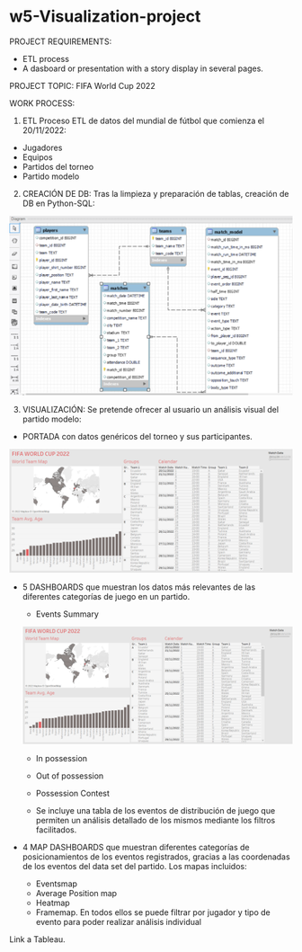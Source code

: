 # w5-Visualization-project

PROJECT REQUIREMENTS: 
- ETL process
- A dasboard or presentation with a story display in several pages.


PROJECT TOPIC: 
FIFA World Cup 2022


WORK PROCESS:

1) ETL
Proceso ETL de datos del mundial de fútbol que comienza el 20/11/2022:
- Jugadores
- Equipos
- Partidos del torneo
- Partido modelo

2) CREACIÓN DE DB:
Tras la limpieza y preparación de tablas, creación de DB en Python-SQL:

![Image text](https://github.com/Davidteje/w5-Visualization-project/blob/main/img/DB_EER_diagram.PNG)


3) VISUALIZACIÓN:
Se pretende ofrecer al usuario un análisis visual del partido modelo:

- PORTADA con datos genéricos del torneo y sus participantes.

![Image text](https://github.com/Davidteje/w5-Visualization-project/blob/main/img/Portada.PNG)

- 5 DASHBOARDS que muestran los datos más relevantes de las diferentes categorías de juego en un partido.
    - Events Summary
    
    ![Image text](https://github.com/Davidteje/w5-Visualization-project/blob/main/img/Portada.PNG)

    - In possession
    - Out of possession
    - Possession Contest
    
    
    
    - Se incluye una tabla de los eventos de distribución de juego que permiten un análisis detallado de los mismos mediante los filtros facilitados.
    
- 4 MAP DASHBOARDS que muestran diferentes categorías de posicionamientos de los eventos registrados, gracias a las coordenadas de los eventos del data set del partido. Los mapas incluidos:
    - Eventsmap
    - Average Position map
    - Heatmap
    - Framemap.
En todos ellos se puede filtrar por jugador y tipo de evento para poder realizar análisis individual
    
Link a Tableau.
